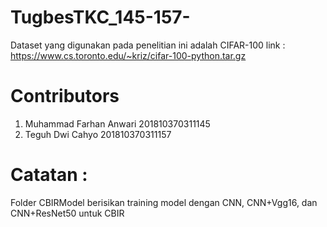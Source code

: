 # TugbesTKC_145-157-
Dataset yang digunakan pada penelitian ini adalah CIFAR-100
link : https://www.cs.toronto.edu/~kriz/cifar-100-python.tar.gz

# Contributors
1. Muhammad Farhan Anwari 201810370311145
2. Teguh Dwi Cahyo 201810370311157

# Catatan :
Folder CBIRModel berisikan training model dengan CNN, CNN+Vgg16, dan CNN+ResNet50 untuk CBIR
